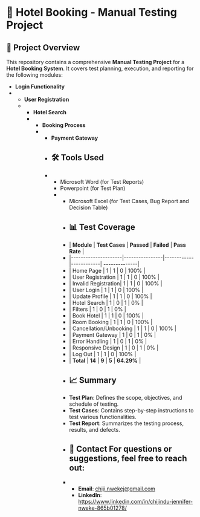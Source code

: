 # 🏨 Hotel Booking - Manual Testing Project
## 📄 Project Overview 
This repository contains a comprehensive **Manual Testing Project** for a **Hotel Booking System**. It covers test planning, execution, and reporting for the following modules:
- **Login Functionality**
- - **User Registration**
  - - **Hotel Search**
    -  - **Booking Process**
       -  - **Payment Gateway** 
          - ## 🛠 Tools Used
          - - Microsoft Word (for Test Reports)
            - Powerpoint (for Test Plan)
            - - Microsoft Excel (for Test Cases, Bug Report and Decision Table) 
              -  ## 📊 Test Coverage
              - | **Module**          | **Test Cases** | **Passed** | **Failed** | **Pass Rate** |
              - |---------------------|----------------|------------|------------| --------------|
              - | Home Page           | 1              | 1          | 0          | 100%          |
              - | User Registration   | 1              | 1          | 0          | 100%          |
              - | Invalid Registration| 1              | 1          | 0          | 100%          |
              - | User Login          | 1              | 1          | 0          | 100%          |
              - | Update Profile      | 1              | 1          | 0          | 100%          |
              - | Hotel Search        | 1              | 0          | 1          | 0%            |
              - | Filters             | 1              | 0          | 1          | 0%            |
              - | Book Hotel          | 1              | 1          | 0          | 100%          |
              - | Room Booking        | 1              | 1          | 0          | 100%          |
              - | Cancellation/Unbooking | 1           | 1          | 0          | 100%          |
              - | Payment Gateway     | 1              | 0          | 1          | 0%            |
              - | Error Handling      | 1              | 0          | 1          | 0%            |
              - | Responsive Design   | 1              | 0          | 1          | 0%            |
              - | Log Out             | 1              | 1          | 0          | 100%          |
              - | **Total**           | **14**         | **9**      | **5**      | **64.29%**    | 
              - ## 📈 Summary 
              -  **Test Plan**: Defines the scope, objectives, and schedule of testing.
              -  **Test Cases**: Contains step-by-step instructions to test various functionalities.
              -  **Test Report**: Summarizes the testing process, results, and defects. 
              -   ## 📧 Contact For questions or suggestions, feel free to reach out:
              -    - **Email**: chiji.nwekej@gmail.com
                   - **LinkedIn**: https://www.linkedin.com/in/chijindu-jennifer-nweke-865b01278/
